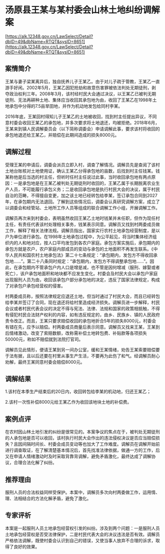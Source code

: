 # 汤原县王某与某村委会山林土地纠纷调解案 

[https://alk.12348.gov.cn/LawSelect/Detail?dbID=49&dbName=RTQT&sysID=8651](https://alk.12348.gov.cn/LawSelect/Detail?dbID=49&dbName=RTQT&sysID=8651) 


## 案情简介 

王某与妻子梁某离异后，独自抚养儿子王某乙。由于对儿子疏于管教，王某乙一直游手好闲。2002年5月，王某乙因犯抢劫和故意伤害罪被依法判处无期徒刑，剥夺政治权利三年。2008年3月，该村经村民大会通过决议，以王某乙已被判无期徒刑、无法再耕种土地、集体应当收回其承包地为由，收回了王某乙在1998年土地承包中分得的7.5亩旱田地，并作为机动地发包给同村李某。 
 
2016年底，王某回村得知儿子王某乙的土地被收回，找到村主任提出异议，不同意村委会收回王某乙的承包地，并多次要求将土地退还，均被拒绝。2018年6月，王某来到镇人民调解委员会（以下简称调委会）申请调解此事，要求该村将收回的承包地退还给王某乙，并赔偿在此期间造成的损失8000元。  

## 调解过程 

受理王某的申请后，调委会派员立即入村，调查了解情况。调解员先是查阅了该村土地台账核对土地使用证，确认王某乙分得承包地的亩数，后找到村主任钱某。钱某称他是后当选的村主任，但听时任村主任说过此事，当时收回承包地有两点原因：一是承包地是在王某乙被判处无期徒刑时收回的，王某乙属于长期脱离农业生产人员，不可能履行承包义务；二是收回承包地是执行村民大会的决议，属于村民自治的范畴，不得擅自变更，加之该土地已经转包给李某，签订承包合同到2027年，在承包期内无法退回。了解到这些情况后，调委会认真研究调解方案，成立了以调委会和经管站、土地所工作人员等组成的联合调解工作小组，开展调解工作。 
 
调解员再次来到村委会，表明虽然收回王某乙土地时钱某并未任职，但作为现任村主任，有责任代表该村处理相关事务，钱某表示同意。调解员又找到村两委成员做工作，解释了相关法律法规。调解员指出，国家实行农村土地承包经营制度，是以户为单位进行承包。在1998年土地承包过程中，为公平起见，将当时集体经济组织内的人和地对应，按人口平均发包到各农户家庭。承包方案实施后，承包期内的承包方就是农户，农户家庭内部成员的变动与承包的土地面积不再发生联系。《中华人民共和国农村土地承包法》第二十七条规定：“承包期内，发包方不得收回承包地……”。第二十八条同时规定：“承包期内，发包方不得调整承包地……”。因此，在承包期内不管承包户内人口是增是减，也不管是因何增减（服刑、嫁娶或者死亡），该户承包地面积和地块都不应发生变化。村委会及村民大会以承包户家庭出现服刑人员为由，收回该承包户部分承包地的决定，违反了国家法律规定，构成了对承包户承包经营权的侵害。 
 
村两委成员称，按照法律规定应退还土地，但当时通过了村民大会，而且已经转包给李某并签订了合同，现在退还将给村里造成经济损失。调解员进一步解释，村民会议或者村民代表会议的决定不得与宪法、法律、法规和国家的政策相抵触，不得有侵犯村民合法财产权利的内容，如有违反规定的，由乡、民族乡、镇的人民政府责令改正。而且，王某只要求赔偿收回的承包地折合5年的损失8000元，村委会有错在先，应予以赔偿。村两委成员商量后表示同意。调解员又找来王某，王某到后情绪激动，改变了索赔数额，改称需补偿土地转包费、补贴款等各项损失50000元，称如不赔偿就到法院打官司。 
 
调解员见此情形，便请王某到另一间办公室，缓和王某情绪，劝告王某索要赔偿要于法有据，且以后还要在村里从事生产生活，不要再为此伤了和气。经调解员耐心劝解，最终王某同意村委会赔偿8000元。 

## 调解结果 

1.该村在本季生产结束后的20日内，收回转包给李某的机动地，归还王某乙； 
 
2.该村一次性补偿8000元给王某乙作为收回该地块土地的补偿费。 

## 案例点评 

在农村因山林土地引发的纠纷是很常见的。本案争议的焦点在于，被判处无期徒刑的人承包地是否可以收回，该村执行村民大会作出的违法侵权决议是否应当赔偿损失？且因间隔时间长、村委会成员变动等也加大了工作难度。调解员在调解开始前进行调查取证，在了解清楚基本情况后，首先找准法律依据，做通一方的工作，后又在申请人情绪激动时及时采取背靠背调解，避免矛盾激化，最终达成了调解协议，合理合法化解了纠纷。 

## 推荐理由 

服刑人员的合法权益同样受保护。本案中，调解员多次向村两委做工作，运用情、理、法相结合的方法化解矛盾，避免了激化。 

## 专家评析 

本案是一起服刑人员土地承包经营权引发的纠纷。涉及到两个问题：一是服刑人员土地承包经营权是否受法律保护，二是村民代表大会的决议违法是否有效。调解员严格依法调解，既使村委会认识到自己的错误，又使当事人放弃不合理的诉求，取得了良好的效果。 
